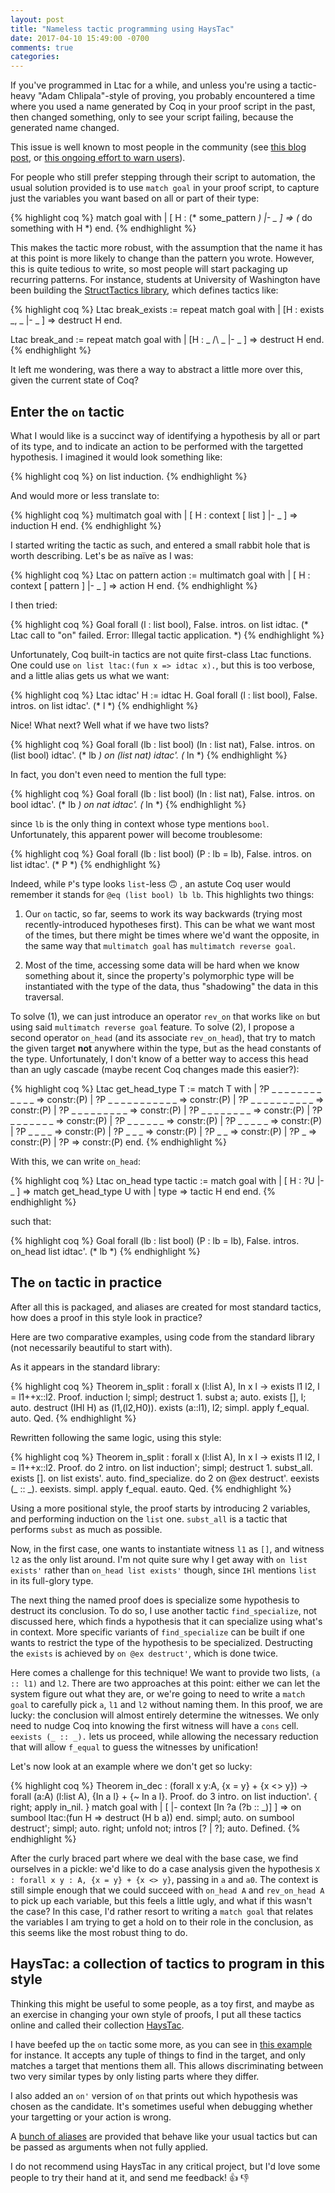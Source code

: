```yaml
---
layout: post
title: "Nameless tactic programming using HaysTac"
date: 2017-04-10 15:49:00 -0700
comments: true
categories:
---
```


If you've programmed in Ltac for a while, and unless you're using a
tactic-heavy "Adam Chlipala"-style of proving, you probably
encountered a time where you used a name generated by Coq in your
proof script in the past, then changed something, only to see your
script failing, because the generated name changed.

This issue is well known to most people in the community (see [this
blog
post](http://poleiro.info/posts/2013-11-17-automatic-naming-considered-harmful.html),
or [this ongoing effort to warn
users](https://github.com/coq/coq/pull/268)).

For people who still prefer stepping through their script to
automation, the usual solution provided is to use `match goal` in your
proof script, to capture just the variables you want based on all or
part of their type:

{% highlight coq %}
match goal with
| [ H : (* some_pattern *) |- _ ] => (* do something with H *)
end.
{% endhighlight %}

This makes the tactic more robust, with the assumption that the name
it has at this point is more likely to change than the pattern you
wrote.  However, this is quite tedious to write, so most people will
start packaging up recurring patterns.  For instance, students at
University of Washington have been building the [StructTactics
library](https://github.com/uwplse/StructTact/blob/d31af8523aa63a7a0ff6eaa501637952dc6b1028/StructTactics.v),
which defines tactics like:

{% highlight coq %}
Ltac break_exists :=
  repeat match goal with
           | [H : exists _, _ |- _ ] => destruct H
         end.

Ltac break_and :=
  repeat match goal with
           | [H : _ /\ _ |- _ ] => destruct H
         end.
{% endhighlight %}

It left me wondering, was there a way to abstract a little more over
this, given the current state of Coq?

Enter the `on` tactic
---------------------

What I would like is a succinct way of identifying a hypothesis by all
or part of its type, and to indicate an action to be performed with
the targetted hypothesis.  I imagined it would look something like:

{% highlight coq %}
on list induction.
{% endhighlight %}

And would more or less translate to:

{% highlight coq %}
multimatch goal with
| [ H : context [ list ] |- _ ] => induction H
end.
{% endhighlight %}

I started writing the tactic as such, and entered a small rabbit hole
that is worth describing.  Let's be as naïve as I was:

{% highlight coq %}
Ltac on pattern action :=
  multimatch goal with
  | [ H : context [ pattern ] |- _ ] => action H
  end.
{% endhighlight %}

I then tried:

{% highlight coq %}
Goal forall (l : list bool), False. intros. on list idtac.
(* Ltac call to "on" failed. Error: Illegal tactic application. *)
{% endhighlight %}

Unfortunately, Coq built-in tactics are not quite first-class Ltac
functions.  One could use `on list ltac:(fun x => idtac x).`, but this
is too verbose, and a little alias gets us what we want:

{% highlight coq %}
Ltac idtac' H := idtac H.
Goal forall (l : list bool), False. intros. on list idtac'.
(* l *)
{% endhighlight %}

Nice!  What next?  Well what if we have two lists?

{% highlight coq %}
Goal forall (lb : list bool) (ln : list nat), False. intros.
  on (list bool) idtac'. (* lb *)
  on (list nat) idtac'. (* ln *)
{% endhighlight %}

In fact, you don't even need to mention the full type:

{% highlight coq %}
Goal forall (lb : list bool) (ln : list nat), False. intros.
  on bool idtac'. (* lb *)
  on nat idtac'. (* ln *)
{% endhighlight %}

since `lb` is the only thing in context whose type mentions `bool`.
Unfortunately, this apparent power will become troublesome:

{% highlight coq %}
Goal forall (lb : list bool) (P : lb = lb), False. intros.
  on list idtac'. (* P *)
{% endhighlight %}

Indeed, while `P`'s type looks `list`-less :upside_down_face: , an
astute Coq user would remember it stands for `@eq (list bool) lb lb`.
This highlights two things:

1. Our `on` tactic, so far, seems to work its way backwards (trying
  most recently-introduced hypotheses first).  This can be what we
  want most of the times, but there might be times where we'd want the
  opposite, in the same way that `multimatch goal` has `multimatch
  reverse goal`.

2. Most of the time, accessing some data will be hard when we know
  something about it, since the property's polymorphic type will be
  instantiated with the type of the data, thus "shadowing" the data in
  this traversal.

To solve (1), we can just introduce an operator `rev_on` that works
like `on` but using said `multimatch reverse goal` feature.  To solve
(2), I propose a second operator `on_head` (and its associate
`rev_on_head`), that try to match the given target **not** anywhere
within the type, but as the head constants of the type.
Unfortunately, I don't know of a better way to access this head than
an ugly cascade (maybe recent Coq changes made this easier?):

{% highlight coq %}
Ltac get_head_type T :=
  match T with
  | ?P _ _ _ _ _ _ _ _ _ _ _ _ => constr:(P)
  | ?P _ _ _ _ _ _ _ _ _ _ _   => constr:(P)
  | ?P _ _ _ _ _ _ _ _ _ _     => constr:(P)
  | ?P _ _ _ _ _ _ _ _ _       => constr:(P)
  | ?P _ _ _ _ _ _ _ _         => constr:(P)
  | ?P _ _ _ _ _ _ _           => constr:(P)
  | ?P _ _ _ _ _ _             => constr:(P)
  | ?P _ _ _ _ _               => constr:(P)
  | ?P _ _ _ _                 => constr:(P)
  | ?P _ _ _                   => constr:(P)
  | ?P _ _                     => constr:(P)
  | ?P _                       => constr:(P)
  | ?P                         => constr:(P)
  end.
{% endhighlight %}

With this, we can write `on_head`:

{% highlight coq %}
Ltac on_head type tactic :=
  match goal with
  | [ H : ?U |- _ ] =>
    match get_head_type U with
    | type => tactic H
    end
  end.
{% endhighlight %}

such that:

{% highlight coq %}
Goal forall (lb : list bool) (P : lb = lb), False.
  intros.
  on_head list idtac'. (* lb *)
{% endhighlight %}

The `on` tactic in practice
---------------------------

After all this is packaged, and aliases are created for most standard
tactics, how does a proof in this style look in practice?

Here are two comparative examples, using code from the standard
library (not necessarily beautiful to start with).

As it appears in the standard library:

{% highlight coq %}
  Theorem in_split : forall x (l:list A), In x l -> exists l1 l2, l = l1++x::l2.
  Proof.
  induction l; simpl; destruct 1.
  subst a; auto.
  exists [], l; auto.
  destruct (IHl H) as (l1,(l2,H0)).
  exists (a::l1), l2; simpl. apply f_equal. auto.
  Qed.
{% endhighlight %}

Rewritten following the same logic, using this style:

{% highlight coq %}
  Theorem in_split : forall x (l:list A), In x l -> exists l1 l2, l = l1++x::l2.
  Proof.
    do 2 intro.
    on list induction'; simpl; destruct 1.
    subst_all.
    exists []. on list exists'. auto.
    find_specialize.
    do 2 on @ex destruct'.
    eexists (_ :: _). eexists. simpl. apply f_equal. eauto.
  Qed.
{% endhighlight %}

Using a more positional style, the proof starts by introducing 2
variables, and performing induction on the `list` one.  `subst_all` is
a tactic that performs `subst` as much as possible.

Now, in the first case, one wants to instantiate witness `l1` as `[]`,
and witness `l2` as the only list around.  I'm not quite sure why I
get away with `on list exists'` rather than `on_head list exists'`
though, since `IHl` mentions `list` in its full-glory type.

The next thing the named proof does is specialize some hypothesis to
destruct its conclusion.  To do so, I use another tactic
`find_specialize`, not discussed here, which finds a hypothesis that
it can specialize using what's in context.  More specific variants of
`find_specialize` can be built if one wants to restrict the type of
the hypothesis to be specialized.  Destructing the `exists` is
achieved by `on @ex destruct'`, which is done twice.

Here comes a challenge for this technique!  We want to provide two
lists, `(a :: l1)` and `l2`.  There are two approaches at this point:
either we can let the system figure out what they are, or we're going
to need to write a `match goal` to carefully pick `a`, `l1` and `l2`
without naming them.  In this proof, we are lucky: the conclusion will
almost entirely determine the witnesses.  We only need to nudge Coq
into knowing the first witness will have a `cons` cell. `eexists (_ ::
_).` lets us proceed, while allowing the necessary reduction that will
allow `f_equal` to guess the witnesses by unification!

Let's now look at an example where we don't get so lucky:

{% highlight coq %}
  Theorem in_dec :
    (forall x y:A, {x = y} + {x <> y}) ->
    forall (a:A) (l:list A), {In a l} + {~ In a l}.
  Proof.
    do 3 intro.
    on list induction'.
    { right; apply in_nil. }
    match goal with
    | [ |- context [In ?a (?b :: _)] ] =>
      on sumbool ltac:(fun H => destruct (H b a))
    end.
    simpl; auto.
    on sumbool destruct'; simpl; auto.
    right; unfold not; intros [? | ?]; auto.
  Defined.
{% endhighlight %}

After the curly braced part where we deal with the base case, we find
ourselves in a pickle: we'd like to do a case analysis given the
hypothesis `X : forall x y : A, {x = y} + {x <> y}`, passing in `a`
and `a0`.  The context is still simple enough that we could succeed
with `on_head A` and `rev_on_head A` to pick up each variable, but
this feels a little ugly, and what if this wasn't the case?  In this
case, I'd rather resort to writing a `match goal` that relates the
variables I am trying to get a hold on to their role in the
conclusion, as this seems like the most robust thing to do.

HaysTac: a collection of tactics to program in this style
---------------------------------------------------------

Thinking this might be useful to some people, as a toy first, and
maybe as an exercise in changing your own style of proofs, I put all
these tactics online and called their collection
[HaysTac](https://github.com/Ptival/HaysTac).

I have beefed up the `on` tactic some more, as you can see in [this
example](https://github.com/Ptival/HaysTac/blob/2d48fa373cb80c605cf05466b3bdf7de654459da/Regression.v#L27-L32)
for instance.  It accepts any tuple of things to find in the target,
and only matches a target that mentions them all.  This allows
discriminating between two very similar types by only listing parts
where they differ.

I also added an `on'` version of `on` that prints out which hypothesis
was chosen as the candidate.  It's sometimes useful when debugging
whether your targetting or your action is wrong.

A [bunch of
aliases](https://github.com/Ptival/HaysTac/blob/2d48fa373cb80c605cf05466b3bdf7de654459da/LtacAliases.v#L7-L22)
are provided that behave like your usual tactics but can be passed as
arguments when not fully applied.

I do not recommend using HaysTac in any critical project, but I'd love
some people to try their hand at it, and send me feedback! :+1: :-1:

